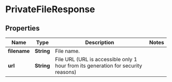 

# PrivateFileResponse


## Properties

| Name | Type | Description | Notes |
|------------ | ------------- | ------------- | -------------|
|**filename** | **String** | File name. |  |
|**url** | **String** | File URL (URL is accessible only 1 hour from its generation for security reasons) |  |




